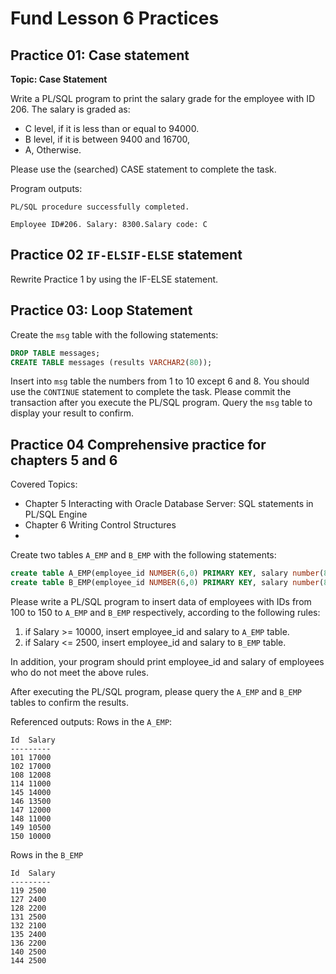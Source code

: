 
# Fund Lesson 6 Practices

## Practice 01: Case statement

**Topic: Case Statement**

Write a PL/SQL program to print the salary grade for the employee with ID 206. 
The salary is graded as:
- C level, if it is less than or equal to 94000. 
- B level, if it is between 9400 and 16700,
- A, Otherwise. 

Please use the (searched) CASE statement to complete the task. 


Program outputs:
```
PL/SQL procedure successfully completed.

Employee ID#206. Salary: 8300.Salary code: C
```

## Practice 02 `IF-ELSIF-ELSE` statement

Rewrite Practice 1 by using the IF-ELSE statement. 


## Practice 03: Loop Statement

Create the `msg` table with the following statements:
```sql
DROP TABLE messages;
CREATE TABLE messages (results VARCHAR2(80));
```

Insert into `msg` table the numbers from 1 to 10 except 6 and 8. 
You should use the `CONTINUE` statement to complete the task.
Please commit the transaction after you execute the PL/SQL program. 
Query the  `msg` table to display your result to confirm. 

## Practice 04 Comprehensive practice for chapters 5 and 6

Covered Topics:
* Chapter 5 Interacting with Oracle Database Server: SQL statements in PL/SQL Engine
* Chapter 6 Writing Control Structures
* 


Create two tables `A_EMP` and `B_EMP` with the following statements:
```sql
create table A_EMP(employee_id NUMBER(6,0) PRIMARY KEY, salary number(8,2));
create table B_EMP(employee_id NUMBER(6,0) PRIMARY KEY, salary number(8,2));
```

Please write a PL/SQL program to insert data of employees with IDs from 100 to 150 to `A_EMP` and `B_EMP` respectively, according to the following rules:

1. if Salary >= 10000, insert employee_id and salary to  `A_EMP` table.
2. if Salary <= 2500, insert employee_id and salary to `B_EMP` table.

In addition, your program should print employee_id and salary of employees who do not meet the above rules. 

After executing the PL/SQL program, please query the `A_EMP` and `B_EMP` tables to confirm the results.


Referenced outputs:
Rows in the `A_EMP`:
```
Id  Salary
---------
101	17000
102	17000
108	12008
114	11000
145	14000
146	13500
147	12000
148	11000
149	10500
150	10000
```

Rows in the `B_EMP`
```
Id  Salary
---------
119	2500
127	2400
128	2200
131	2500
132	2100
135	2400
136	2200
140	2500
144	2500
```
